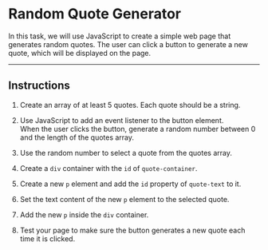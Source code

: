 # Random Quote Generator 
In this task, we will use JavaScript to create a simple web page that generates random quotes. The user can click a button to generate a new quote, which will be displayed on the page.

--- 

## Instructions
1. Create an array of at least 5 quotes. Each quote should be a string.

2. Use JavaScript to add an event listener to the button element.<br> When the user clicks the button, generate a random number between 0 and the length of the quotes array.

3. Use the random number to select a quote from the quotes array.

4. Create a `div` container with the `id` of `quote-container`.

5. Create a new `p` element and add the `id` property of `quote-text` to it.

6. Set the text content of the new `p` element to the selected quote.

7. Add the new `p` inside the `div` container.

8. Test your page to make sure the button generates a new quote each time it is clicked.
